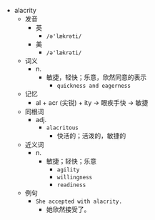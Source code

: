 - alacrity
  - 发音
    - 英
      - `/ə'lækrəti/`
    - 美
      - `/ə'lækrəti/`
  - 词义
    - n.
      - 敏捷，轻快；乐意，欣然同意的表示
        - `quickness and eagerness`
  - 记忆
    - al + acr (尖锐) + ity → 眼疾手快 → 敏捷
  - 同根词
    - adj.
      - `alacritous`
        - 快活的；活泼的，敏捷的
  - 近义词
    - n.
      - 敏捷；轻快；乐意
        - `agility`
        - `willingness`
        - `readiness`
  - 例句
    - `She accepted with alacrity.`
      - 她欣然接受了。

